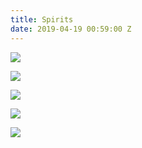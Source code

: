 ```yaml
---
title: Spirits
date: 2019-04-19 00:59:00 Z
---
```


![](/uploads/47117313521_1d377d0dd7_z.jpg)  

![](/uploads/47093114231_b6ded70892_z.jpg)  

![](/uploads/46393606714_b76aa71c45_z.jpg)  

![](/uploads/IMG_5353.JPG)  

![](/uploads/IMG_5340.JPG)  
